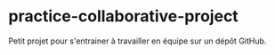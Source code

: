 # practice-collaborative-project

Petit projet pour s'entrainer à travailler en équipe sur un dépôt GitHub.
